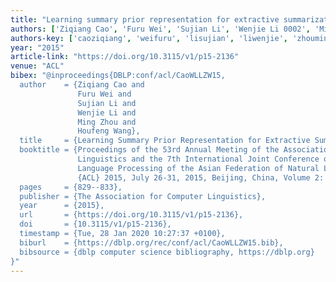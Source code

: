 ```yaml
---
title: "Learning summary prior representation for extractive summarization"
authors: ['Ziqiang Cao', 'Furu Wei', 'Sujian Li', 'Wenjie Li 0002', 'Ming Zhou 0001', 'Houfeng Wang']
authors-key: ['caoziqiang', 'weifuru', 'lisujian', 'liwenjie', 'zhouming', 'wanghoufeng']
year: "2015"
article-link: "https://doi.org/10.3115/v1/p15-2136"
venue: "ACL"
bibex: "@inproceedings{DBLP:conf/acl/CaoWLLZW15,
  author    = {Ziqiang Cao and
               Furu Wei and
               Sujian Li and
               Wenjie Li and
               Ming Zhou and
               Houfeng Wang},
  title     = {Learning Summary Prior Representation for Extractive Summarization},
  booktitle = {Proceedings of the 53rd Annual Meeting of the Association for Computational
               Linguistics and the 7th International Joint Conference on Natural
               Language Processing of the Asian Federation of Natural Language Processing,
               {ACL} 2015, July 26-31, 2015, Beijing, China, Volume 2: Short Papers},
  pages     = {829--833},
  publisher = {The Association for Computer Linguistics},
  year      = {2015},
  url       = {https://doi.org/10.3115/v1/p15-2136},
  doi       = {10.3115/v1/p15-2136},
  timestamp = {Tue, 28 Jan 2020 10:27:37 +0100},
  biburl    = {https://dblp.org/rec/conf/acl/CaoWLLZW15.bib},
  bibsource = {dblp computer science bibliography, https://dblp.org}
}"
---
```

